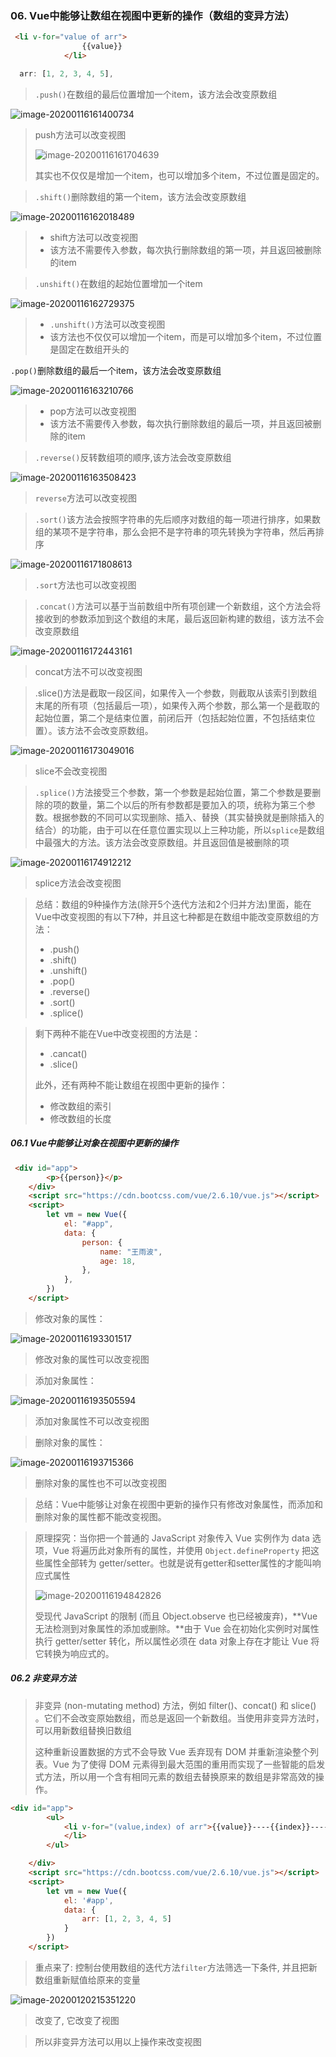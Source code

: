 ### 06. Vue中能够让数组在视图中更新的操作（数组的变异方法）

```html
 <li v-for="value of arr">
                {{value}}
            </li>
```

```js
  arr: [1, 2, 3, 4, 5],
```

> `.push()`在数组的最后位置增加一个item，该方法会改变原数组

![image-20200116161400734](..\images\image-20200116161400734.png)

> push方法可以改变视图
>
> ![image-20200116161704639](..\images\image-20200116161704639.png)
>
> 其实也不仅仅是增加一个item，也可以增加多个item，不过位置是固定的。

> `.shift()`删除数组的第一个item，该方法会改变原数组

![image-20200116162018489](..\images\image-20200116162018489.png)

> - shift方法可以改变视图
> - 该方法不需要传入参数，每次执行删除数组的第一项，并且返回被删除的item

> `.unshift()`在数组的起始位置增加一个item

![image-20200116162729375](..\images\image-20200116162729375.png)

> - `.unshift()`方法可以改变视图
> - 该方法也不仅仅可以增加一个item，而是可以增加多个item，不过位置是固定在数组开头的

`.pop()`删除数组的最后一个item，该方法会改变原数组

![image-20200116163210766](..\images\image-20200116163210766.png)

> - pop方法可以改变视图
> - 该方法不需要传入参数，每次执行删除数组的最后一项，并且返回被删除的item

> `.reverse()`反转数组项的顺序,该方法会改变原数组

![image-20200116163508423](..\images\image-20200116163508423.png)

> `reverse`方法可以改变视图

> `.sort()`该方法会按照字符串的先后顺序对数组的每一项进行排序，如果数组的某项不是字符串，那么会把不是字符串的项先转换为字符串，然后再排序

![image-20200116171808613](..\images\image-20200116171808613.png)

> `.sort`方法也可以改变视图

> `.concat()`方法可以基于当前数组中所有项创建一个新数组，这个方法会将接收到的参数添加到这个数组的末尾，最后返回新构建的数组，该方法不会改变原数组

![image-20200116172443161](..\images\image-20200116172443161.png)

> concat方法不可以改变视图

> .slice()方法是截取一段区间，如果传入一个参数，则截取从该索引到数组末尾的所有项（包括最后一项），如果传入两个参数，那么第一个是截取的起始位置，第二个是结束位置，前闭后开（包括起始位置，不包括结束位置）。该方法不会改变原数组。

![image-20200116173049016](..\images\image-20200116173049016.png)

> slice不会改变视图

> `.splice()`方法接受三个参数，第一个参数是起始位置，第二个参数是要删除的项的数量，第二个以后的所有参数都是要加入的项，统称为第三个参数。根据参数的不同可以实现删除、插入、替换（其实替换就是删除插入的结合）的功能，由于可以在任意位置实现以上三种功能，所以`splice`是数组中最强大的方法。该方法会改变原数组。并且返回值是被删除的项

![image-20200116174912212](..\images\image-20200116174912212.png)

> splice方法会改变视图

> 总结：数组的9种操作方法(除开5个迭代方法和2个归并方法)里面，能在Vue中改变视图的有以下7种，并且这七种都是在数组中能改变原数组的方法：
>
> - .push()
> - .shift()
> - .unshift()
> - .pop()
> - .reverse()
> - .sort()
> - .splice()

> 剩下两种不能在Vue中改变视图的方法是：
>
> - .cancat()
> - .slice()
>
> 此外，还有两种不能让数组在视图中更新的操作：
>
> - 修改数组的索引
> - 修改数组的长度

##### 06.1 Vue中能够让对象在视图中更新的操作

```HTML
 <div id="app">
        <p>{{person}}</p>
    </div>
    <script src="https://cdn.bootcss.com/vue/2.6.10/vue.js"></script>
    <script>
        let vm = new Vue({
            el: "#app",
            data: {
                person: {
                    name: "王雨波",
                    age: 18,
                },
            },
        })
    </script>
```

> 修改对象的属性：

![image-20200116193301517](..\images\image-20200116193301517.png)

> 修改对象的属性可以改变视图

> 添加对象属性：

![image-20200116193505594](..\images\image-20200116193505594.png)

> 添加对象属性不可以改变视图

> 删除对象的属性：

![image-20200116193715366](..\images\image-20200116193715366.png)

> 删除对象的属性也不可以改变视图

> 总结：Vue中能够让对象在视图中更新的操作只有修改对象属性，而添加和删除对象的属性都不能改变视图。

> 原理探究：当你把一个普通的 JavaScript 对象传入 Vue 实例作为 data 选项，Vue 将遍历此对象所有的属性，并使用 `Object.defineProperty` 把这些属性全部转为 getter/setter。也就是说有getter和setter属性的才能叫响应式属性
>
> ![image-20200116194842826](..\images\image-20200116194842826.png)
>
> 受现代 JavaScript 的限制 (而且 Object.observe 也已经被废弃)，**Vue 无法检测到对象属性的添加或删除。**由于 Vue 会在初始化实例时对属性执行 getter/setter 转化，所以属性必须在 data 对象上存在才能让 Vue 将它转换为响应式的。

##### 06.2 非变异方法

> 非变异 (non-mutating method) 方法，例如 filter()、concat() 和 slice() 。它们不会改变原始数组，而总是返回一个新数组。当使用非变异方法时，可以用新数组替换旧数组
>
> 这种重新设置数据的方式不会导致 Vue 丢弃现有 DOM 并重新渲染整个列表。Vue 为了使得 DOM 元素得到最大范围的重用而实现了一些智能的启发式方法，所以用一个含有相同元素的数组去替换原来的数组是非常高效的操作。

```html
<div id="app">
        <ul>
            <li v-for="(value,index) of arr">{{value}}----{{index}}----<input type="text" />
            </li>
        </ul>

    </div>
    <script src="https://cdn.bootcss.com/vue/2.6.10/vue.js"></script>
    <script>
        let vm = new Vue({
            el: '#app',
            data: {
                arr: [1, 2, 3, 4, 5]
            }
        })
    </script>
```

> 重点来了: 控制台使用数组的迭代方法`filter`方法筛选一下条件, 并且把新数组重新赋值给原来的变量

![image-20200120215351220](..\images\image-20200120215351220.png)

> 改变了, 它改变了视图

> 所以非变异方法可以用以上操作来改变视图

